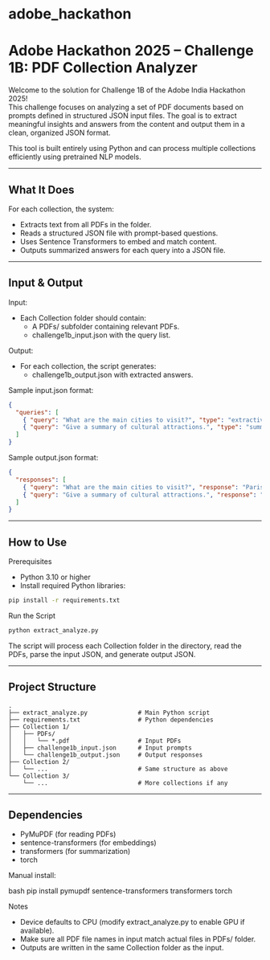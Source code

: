 
# adobe_hackathon
# Adobe Hackathon 2025 – Challenge 1B: PDF Collection Analyzer

Welcome to the solution for Challenge 1B of the Adobe India Hackathon 2025!  
This challenge focuses on analyzing a set of PDF documents based on prompts defined in structured JSON input files. The goal is to extract meaningful insights and answers from the content and output them in a clean, organized JSON format.

This tool is built entirely using Python and can process multiple collections efficiently using pretrained NLP models.

---

##  What It Does

For each collection, the system:
- Extracts text from all PDFs in the folder.
- Reads a structured JSON file with prompt-based questions.
- Uses Sentence Transformers to embed and match content.
- Outputs summarized answers for each query into a JSON file.

---

##  Input &  Output

 Input:
- Each Collection folder should contain:
  - A PDFs/ subfolder containing relevant PDFs.
  - challenge1b_input.json with the query list.

 Output:
- For each collection, the script generates:
  - challenge1b_output.json with extracted answers.

 Sample input.json format:
```json
{
  "queries": [
    { "query": "What are the main cities to visit?", "type": "extractive" },
    { "query": "Give a summary of cultural attractions.", "type": "summary" }
  ]
}
````

 Sample output.json format:

```json
{
  "responses": [
    { "query": "What are the main cities to visit?", "response": "Paris, Lyon, Nice." },
    { "query": "Give a summary of cultural attractions.", "response": "The South of France is rich in cultural experiences..." }
  ]
}
```

---

##  How to Use

 Prerequisites

* Python 3.10 or higher
* Install required Python libraries:

```bash
pip install -r requirements.txt
```

 Run the Script

```bash
python extract_analyze.py
```

The script will process each Collection folder in the directory, read the PDFs, parse the input JSON, and generate output JSON.

---

##  Project Structure

```
.
├── extract_analyze.py              # Main Python script
├── requirements.txt                # Python dependencies
├── Collection 1/
│   ├── PDFs/
│   │   └── *.pdf                   # Input PDFs
│   ├── challenge1b_input.json      # Input prompts
│   └── challenge1b_output.json     # Output responses
├── Collection 2/
│   └── ...                         # Same structure as above
└── Collection 3/
    └── ...                         # More collections if any
```

---

##  Dependencies

* PyMuPDF (for reading PDFs)
* sentence-transformers (for embeddings)
* transformers (for summarization)
* torch

Manual install:

bash
pip install pymupdf sentence-transformers transformers torch


 Notes

* Device defaults to CPU (modify extract\_analyze.py to enable GPU if available).
* Make sure all PDF file names in input match actual files in PDFs/ folder.
* Outputs are written in the same Collection folder as the input.


